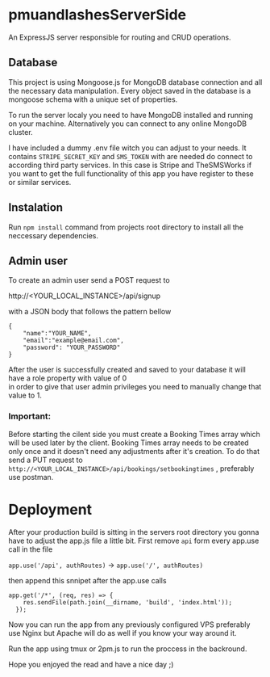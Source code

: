 # pmuandlashesServerSide
An ExpressJS server responsible for routing and CRUD operations.

## Database 

This project is using Mongoose.js for MongoDB database connection and all the necessary  data manipulation.
Every object saved in the database is a mongoose schema with a unique set of properties.

To run the server localy you need to have MongoDB installed and running on your machine.
Alternatively you can connect to any online MongoDB cluster.

I have included a dummy .env file witch you can adjust to your needs.
It contains ``` STRIPE_SECRET_KEY ``` and ``` SMS_TOKEN ``` with are needed do connect to according third party services.
In this case is Stripe and TheSMSWorks if you want to get the full functionality of this app you have register to these or similar services. 

## Instalation
Run ``` npm install ``` command from projects root directory to install all the neccessary dependencies.


## Admin user

To create an admin user send a POST request to 

http://<YOUR_LOCAL_INSTANCE>/api/signup

with a JSON body that follows the pattern bellow
```
{
	"name":"YOUR_NAME",
	"email":"example@email.com",
	"password": "YOUR_PASSWORD"
}
```
After the user is successfully created and saved to your database it will have a role property with value of 0  
in order to give that user admin privileges you need to manually change that value to 1.


### Important:
Before starting the cilent side you must create a Booking Times array which will be used later by the client.
Booking Times array needs to be created only once and it doesn't need any adjustments after it's creation.
To do that send a PUT request to ``` http://<YOUR_LOCAL_INSTANCE>/api/bookings/setbookingtimes ``` ,
preferably use postman.

# Deployment

After your production build is sitting in the servers root directory you gonna have to adjust the app.js file a little bit.
First remove  ``` api ``` form every app.use call in the file 


``` app.use('/api', authRoutes) ``` ->  ``` app.use('/', authRoutes)  ```

then append this snnipet after the app.use calls
```
app.get('/*', (req, res) => {
    res.sendFile(path.join(__dirname, 'build', 'index.html'));
  });

```

Now you can run the app from any previously configured VPS
preferably use Nginx but Apache will do as well if you know your way around it.

Run the app using tmux or 2pm.js to run the proccess in the backround.

Hope you enjoyed the read and have a nice day ;)
